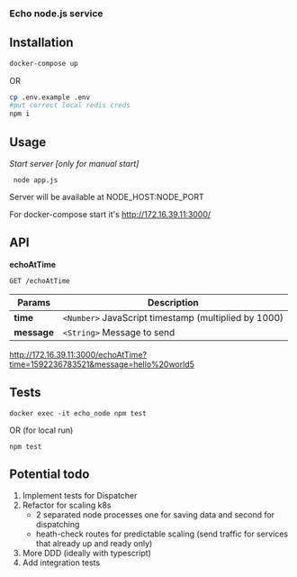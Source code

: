 ### **Echo node.js service**

## Installation
  ``` bash  
  docker-compose up
  ```
  OR
  ``` bash
  cp .env.example .env
  #put correct local redis creds
  npm i

  ```
  
## Usage

  _Start server [only for manual start]_

  ```
   node app.js
  ```
  Server will be available at NODE_HOST:NODE_PORT

  For docker-compose start it's http://172.16.39.11:3000/


## API
  
  **echoAtTime**
  ```
  GET /echoAtTime
  ```
  | Params  | Description |
  | ------------- | ------------- |
  | **time**  |  `<Number>` JavaScript timestamp (multiplied by 1000)  |
  | **message**  | `<String>` Message to send |
  http://172.16.39.11:3000/echoAtTime?time=1592236783521&message=hello%20world5
  
  ## Tests 
  ```
 docker exec -it echo_node npm test
  ```
  
  OR (for local run)
  ```
 npm test
```
  ## Potential todo 

1. Implement tests for Dispatcher
2. Refactor for scaling k8s 
    - 2 separated node processes one for saving data and second for dispatching
    - heath-check routes for predictable scaling (send traffic for services that already up and ready only)
3. More DDD (ideally with typescript)
4. Add integration tests

